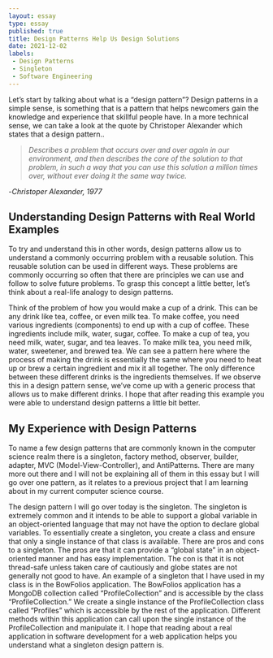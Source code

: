 ```yaml
---
layout: essay
type: essay
published: true
title: Design Patterns Help Us Design Solutions
date: 2021-12-02
labels:
 - Design Patterns
 - Singleton
 - Software Engineering
---
```


Let’s start by talking about what is a “design pattern”? Design patterns in a simple sense, is something that is a pattern that helps 
newcomers gain the knowledge and experience that skillful people have. In a more technical sense, we can take a look at the quote by 
Christoper Alexander which states that a design pattern.. 

> _Describes a problem that occurs over and over again in our environment, and then describes the core of the solution to that problem, 
in such a way that you can use this solution a million times over, without ever doing it the same way twice._

   -_Christoper Alexander, 1977_

## Understanding Design Patterns with Real World Examples
To try and understand this in other words, design patterns allow us to understand a commonly occurring problem with a reusable solution. 
This reusable solution can be used in different ways. These problems are commonly occurring so often that there are principles we can use 
and follow to solve future problems. To grasp this concept a little better, let’s think about a real-life analogy to design patterns. 

Think of the problem of how you would make a cup of a drink. This can be any drink like tea, coffee, or even milk tea. To make coffee, 
you need various ingredients (components) to end up with a cup of coffee. These ingredients include milk, water, sugar, coffee. 
To make a cup of tea, you need milk, water, sugar, and tea leaves. To make milk tea, you need milk, water, sweetener, and brewed tea. 
We can see a pattern here where the process of making the drink is essentially the same where you need to heat up or brew a certain ingredient 
and mix it all together. The only difference between these different drinks is the ingredients themselves. If we observe this in a design pattern sense, 
we’ve come up with a generic process that allows us to make different drinks. I hope that after reading this example you were able to 
understand design patterns a little bit better. 

## My Experience with Design Patterns
To name a few design patterns that are commonly known in the computer science realm there is a singleton, factory method, observer, 
builder, adapter, MVC (Model-View-Controller), and AntiPatterns. There are many more out there and I will not be explaining all of them 
in this essay but I will go over one pattern, as it relates to a previous project that I am learning about in my current computer science course. 

The design pattern I will go over today is the singleton. The singleton is extremely common and it intends to be able to support a global 
variable in an object-oriented language that may not have the option to declare global variables. To essentially create a singleton, you 
create a class and ensure that only a single instance of that class is available. There are pros and cons to a singleton. 
The pros are that it can provide a “global state” in an object-oriented manner and has easy implementation. The con is that it is not 
thread-safe unless taken care of cautiously and globe states are not generally not good to have. An example of a singleton that I have 
used in my class is in the BowFolios application. The BowFolios application has a MongoDB collection called “ProfileCollection” and is 
accessible by the class “ProfileCollection.” We create a single instance of the ProfileCollection class called “Profiles” which is 
accessible by the rest of the application. Different methods within this application can call upon the single instance of the ProfileCollection 
and manipulate it. I hope that reading about a real application in software development for a web application helps you understand what 
a singleton design pattern is.

&nbsp;
&nbsp;
